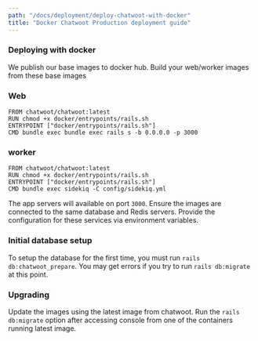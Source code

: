 ```yaml
---
path: "/docs/deployment/deploy-chatwoot-with-docker"
title: "Docker Chatwoot Production deployment guide"
---
```


### Deploying with docker

We publish our base images to docker hub. Build your web/worker images from these base images

### Web

```
FROM chatwoot/chatwoot:latest
RUN chmod +x docker/entrypoints/rails.sh
ENTRYPOINT ["docker/entrypoints/rails.sh"]
CMD bundle exec bundle exec rails s -b 0.0.0.0 -p 3000
```

### worker

```
FROM chatwoot/chatwoot:latest
RUN chmod +x docker/entrypoints/rails.sh
ENTRYPOINT ["docker/entrypoints/rails.sh"]
CMD bundle exec sidekiq -C config/sidekiq.yml
```

The app servers will available on port `3000`. Ensure the images are connected to the same database and Redis servers. Provide the configuration for these services via environment variables.

### Initial database setup

To setup the database for the first time, you must run `rails db:chatwoot_prepare`. You may get errors if you try to run `rails db:migrate` at this point.

### Upgrading

Update the images using the latest image from chatwoot. Run the `rails db:migrate` option after accessing console from one of the containers running latest image.

